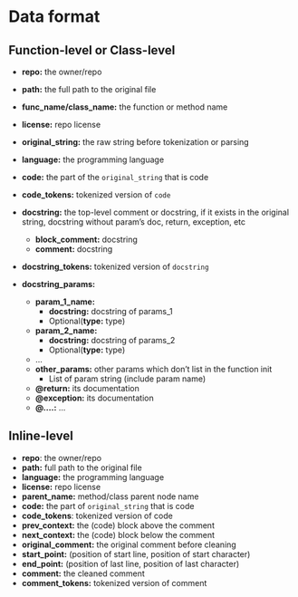 # Data format

## Function-level or Class-level
- **repo:** the owner/repo
- **path:** the full path to the original file
- **func_name/class_name:** the function or method name
- **license:** repo license
- **original_string:** the raw string before tokenization or parsing
- **language:** the programming language
- **code:** the part of the `original_string` that is code
- **code_tokens:** tokenized version of `code`

- **docstring:** the top-level comment or docstring, if it exists in the original string, docstring without param’s doc, return, exception, etc
    - **block_comment:** docstring
    - **comment:** docstring
- **docstring_tokens:** tokenized version of `docstring`
- **docstring_params:**
    - **param_1_name:**
        - **docstring:** docstring of params_1
        - Optional(**type:** type)
    - **param_2_name:**
        - **docstring:** docstring of params_2
        - Optional(**type:** type)
    - …
    - **other_params:** other params which don’t list in the function init
        - List of param string (include param name)
    - **@return:** its documentation
    - **@exception:** its documentation
    - **@….:** ...

## Inline-level
- **repo**: the owner/repo
- **path:** full path to the original file
- **language:** the programming language
- **license:** repo license
- **parent_name:** method/class parent node name
- **code:** the part of `original_string` that is code
- **code_tokens**: tokenized version of code
- **prev_context:** the (code) block above the comment
- **next_context:** the (code) block below the comment
- **original_comment:** the original comment before cleaning
- **start_point:** (position of start line, position of start character)
- **end_point:** (position of last line, position of last character)
- **comment:** the cleaned comment
- **comment_tokens:** tokenized version of comment
